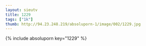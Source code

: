```yaml
--- 
layout: sieutv
title: 1229
tags: ["1k"]
thumb: http://94.23.248.219/absoluporn-1/image/002/1229.jpg
---
```

{% include absoluporn key="1229" %} 
